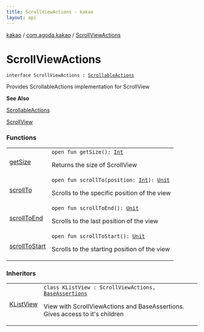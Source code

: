 ```yaml
---
title: ScrollViewActions - kakao
layout: api
---
```


<div class='api-docs-breadcrumbs'><a href="../../index.html">kakao</a> / <a href="../index.html">com.agoda.kakao</a> / <a href=".">ScrollViewActions</a></div>

# ScrollViewActions

<div class="signature"><code><span class="keyword">interface </span><span class="identifier">ScrollViewActions</span>&nbsp;<span class="symbol">:</span>&nbsp;<a href="../-scrollable-actions/index.html"><span class="identifier">ScrollableActions</span></a></code></div>

Provides ScrollableActions implementation for ScrollView

**See Also**

<a href="../-scrollable-actions/index.html">ScrollableActions</a>

<a href="https://developer.android.com/reference/android/widget/ScrollView.html">ScrollView</a>

### Functions

<table class="api-docs-table">
<tbody>
<tr>
<td markdown="1">

<a href="get-size.html">getSize</a>


</td>
<td markdown="1">
<div class="signature"><code><span class="keyword">open</span> <span class="keyword">fun </span><span class="identifier">getSize</span><span class="symbol">(</span><span class="symbol">)</span><span class="symbol">: </span><a href="https://kotlinlang.org/api/latest/jvm/stdlib/kotlin/-int/index.html"><span class="identifier">Int</span></a></code></div>

Returns the size of ScrollView


</td>
</tr>
<tr>
<td markdown="1">

<a href="scroll-to.html">scrollTo</a>


</td>
<td markdown="1">
<div class="signature"><code><span class="keyword">open</span> <span class="keyword">fun </span><span class="identifier">scrollTo</span><span class="symbol">(</span><span class="parameterName" id="com.agoda.kakao.ScrollViewActions$scrollTo(kotlin.Int)/position">position</span><span class="symbol">:</span>&nbsp;<a href="https://kotlinlang.org/api/latest/jvm/stdlib/kotlin/-int/index.html"><span class="identifier">Int</span></a><span class="symbol">)</span><span class="symbol">: </span><a href="https://kotlinlang.org/api/latest/jvm/stdlib/kotlin/-unit/index.html"><span class="identifier">Unit</span></a></code></div>

Scrolls to the specific position of the view


</td>
</tr>
<tr>
<td markdown="1">

<a href="scroll-to-end.html">scrollToEnd</a>


</td>
<td markdown="1">
<div class="signature"><code><span class="keyword">open</span> <span class="keyword">fun </span><span class="identifier">scrollToEnd</span><span class="symbol">(</span><span class="symbol">)</span><span class="symbol">: </span><a href="https://kotlinlang.org/api/latest/jvm/stdlib/kotlin/-unit/index.html"><span class="identifier">Unit</span></a></code></div>

Scrolls to the last position of the view


</td>
</tr>
<tr>
<td markdown="1">

<a href="scroll-to-start.html">scrollToStart</a>


</td>
<td markdown="1">
<div class="signature"><code><span class="keyword">open</span> <span class="keyword">fun </span><span class="identifier">scrollToStart</span><span class="symbol">(</span><span class="symbol">)</span><span class="symbol">: </span><a href="https://kotlinlang.org/api/latest/jvm/stdlib/kotlin/-unit/index.html"><span class="identifier">Unit</span></a></code></div>

Scrolls to the starting position of the view


</td>
</tr>
</tbody>
</table>

### Inheritors

<table class="api-docs-table">
<tbody>
<tr>
<td markdown="1">

<a href="../-k-list-view/index.html">KListView</a>


</td>
<td markdown="1">
<div class="signature"><code><span class="keyword">class </span><span class="identifier">KListView</span>&nbsp;<span class="symbol">:</span>&nbsp;<span class="identifier">ScrollViewActions</span><span class="symbol">, </span><a href="../-base-assertions/index.html"><span class="identifier">BaseAssertions</span></a></code></div>

View with ScrollViewActions and BaseAssertions. Gives access to it's children


</td>
</tr>
</tbody>
</table>
